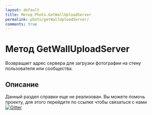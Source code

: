 ```yaml
---
layout: default
title: Метод Photo.GetWallUploadServer
permalink: photo/getWallUploadServer/
comments: true
---
```

# Метод GetWallUploadServer
Возвращает адрес сервера для загрузки фотографии на стену пользователя или сообщества.

## Описание
Данный раздел справки еще не реализован. Вы  можете помочь проекту, для этого перейдите по ссылке чтобы связаться с нами [![Gitter](https://badges.gitter.im/Join%20Chat.svg)](https://gitter.im/vknet/vk?utm_source=badge&utm_medium=badge&utm_campaign=pr-badge)
